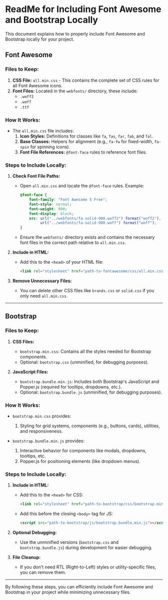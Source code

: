 # ReadMe for Including Font Awesome and Bootstrap Locally

This document explains how to properly include Font Awesome and Bootstrap locally for your project.

## Font Awesome

### Files to Keep:
1. **CSS File:** `all.min.css` - This contains the complete set of CSS rules for all Font Awesome icons.
2. **Font Files:** Located in the `webfonts/` directory, these include:
   - `.woff2`
   - `.woff`
   - `.ttf`

### How It Works:
- The `all.min.css` file includes:
  1. **Icon Styles:** Definitions for classes like `fa`, `fas`, `far`, `fab`, and `fal`.
  2. **Base Classes:** Helpers for alignment (e.g., `fa-fw` for fixed-width, `fa-spin` for spinning icons).
  3. **Font File References:** `@font-face` rules to reference font files.

### Steps to Include Locally:
1. **Check Font File Paths:**
   - Open `all.min.css` and locate the `@font-face` rules. Example:
     ```css
     @font-face {
         font-family: "Font Awesome 5 Free";
         font-style: normal;
         font-weight: 900;
         font-display: block;
         src: url("../webfonts/fa-solid-900.woff2") format("woff2"),
              url("../webfonts/fa-solid-900.woff") format("woff");
     }
     ```
   - Ensure the `webfonts/` directory exists and contains the necessary font files in the correct path relative to `all.min.css`.

2. **Include in HTML:**
   - Add this to the `<head>` of your HTML file:
     ```html
     <link rel="stylesheet" href="path-to-fontawesome/css/all.min.css">
     ```

3. **Remove Unnecessary Files:**
   - You can delete other CSS files like `brands.css` or `solid.css` if you only need `all.min.css`.

---

## Bootstrap

### Files to Keep:
1. **CSS Files:**
   - `bootstrap.min.css`: Contains all the styles needed for Bootstrap components.
   - Optional: `bootstrap.css` (unminified, for debugging purposes).

2. **JavaScript Files:**
   - `bootstrap.bundle.min.js`: Includes both Bootstrap's JavaScript and Popper.js (required for tooltips, dropdowns, etc.).
   - Optional: `bootstrap.bundle.js` (unminified, for debugging purposes).

### How It Works:
- `bootstrap.min.css` provides:
  1. Styling for grid systems, components (e.g., buttons, cards), utilities, and responsiveness.

- `bootstrap.bundle.min.js` provides:
  1. Interactive behavior for components like modals, dropdowns, tooltips, etc.
  2. Popper.js for positioning elements (like dropdown menus).

### Steps to Include Locally:
1. **Include in HTML:**
   - Add this to the `<head>` for CSS:
     ```html
     <link rel="stylesheet" href="path-to-bootstrap/css/bootstrap.min.css">
     ```
   - Add this before the closing `<body>` tag for JS:
     ```html
     <script src="path-to-bootstrap/js/bootstrap.bundle.min.js"></script>
     ```

2. **Optional Debugging:**
   - Use the unminified versions (`bootstrap.css` and `bootstrap.bundle.js`) during development for easier debugging.

3. **File Cleanup:**
   - If you don't need RTL (Right-to-Left) styles or utility-specific files, you can remove them.

---

By following these steps, you can efficiently include Font Awesome and Bootstrap in your project while minimizing unnecessary files.

